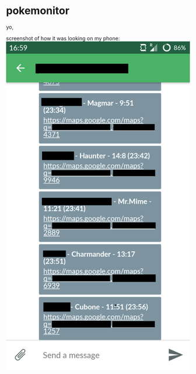 # pokemonitor

yo,

screenshot of how it was looking on my phone:
![alt tag](https://github.com/halvarsson/pokemonitor/blob/master/ss.png)

